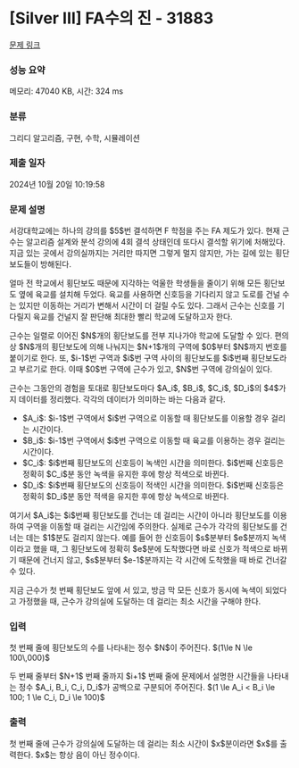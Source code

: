 # [Silver III] FA수의 진 - 31883 

[문제 링크](https://www.acmicpc.net/problem/31883) 

### 성능 요약

메모리: 47040 KB, 시간: 324 ms

### 분류

그리디 알고리즘, 구현, 수학, 시뮬레이션

### 제출 일자

2024년 10월 20일 10:19:58

### 문제 설명

<p>서강대학교에는 하나의 강의를 $5$번 결석하면 F 학점을 주는 FA 제도가 있다. 현재 근수는 알고리즘 설계와 분석 강의에 4회 결석 상태인데 또다시 결석할 위기에 처해있다. 지금 있는 곳에서 강의실까지는 거리만 따지면 그렇게 멀지 않지만, 가는 길에 있는 횡단보도들이 방해된다.</p>

<p>얼마 전 학교에서 횡단보도 때문에 지각하는 억울한 학생들을 줄이기 위해 모든 횡단보도 옆에 육교를 설치해 두었다. 육교를 사용하면 신호등을 기다리지 않고 도로를 건널 수는 있지만 이동하는 거리가 변해서 시간이 더 걸릴 수도 있다. 그래서 근수는 신호를 기다릴지 육교를 건널지 잘 판단해 최대한 빨리 학교에 도달하고자 한다.</p>

<p>근수는 일렬로 이어진 $N$개의 횡단보도를 전부 지나가야 학교에 도달할 수 있다. 편의상 $N$개의 횡단보도에 의해 나눠지는 $N+1$개의 구역에 $0$부터 $N$까지 번호를 붙이기로 한다. 또, $i-1$번 구역과 $i$번 구역 사이의 횡단보도를 $i$번째 횡단보도라고 부르기로 한다. 이때 $0$번 구역에 근수가 있고, $N$번 구역에 강의실이 있다.</p>

<p>근수는 그동안의 경험을 토대로 횡단보도마다 $A_i$, $B_i$, $C_i$, $D_i$의 $4$가지 데이터를 정리했다. 각각의 데이터가 의미하는 바는 다음과 같다.</p>

<ul>
	<li>$A_i$: $i-1$번 구역에서 $i$번 구역으로 이동할 때 횡단보도를 이용할 경우 걸리는 시간이다.</li>
	<li>$B_i$: $i-1$번 구역에서 $i$번 구역으로 이동할 때 육교를 이용하는 경우 걸리는 시간이다.</li>
	<li>$C_i$: $i$번째 횡단보도의 신호등이 녹색인 시간을 의미한다. $i$번째 신호등은 정확히 $C_i$분 동안 녹색을 유지한 후에 항상 적색으로 바뀐다.</li>
	<li>$D_i$: $i$번째 횡단보도의 신호등이 적색인 시간을 의미한다. $i$번째 신호등은 정확히 $D_i$분 동안 적색을 유지한 후에 항상 녹색으로 바뀐다.</li>
</ul>

<p>여기서 $A_i$는 $i$번째 횡단보도를 건너는 데 걸리는 시간이 아니라 횡단보도를 이용하여 구역을 이동할 때 걸리는 시간임에 주의한다. 실제로 근수가 각각의 횡단보도를 건너는 데는 $1$분도 걸리지 않는다. 예를 들어 한 신호등이 $s$분부터 $e$분까지 녹색이라고 했을 때, 그 횡단보도에 정확히 $e$분에 도착했다면 바로 신호가 적색으로 바뀌기 때문에 건너지 않고, $s$분부터 $e-1$분까지는 각 시간에 도착했을 때 바로 건너갈 수 있다.</p>

<p>지금 근수가 첫 번째 횡단보도 앞에 서 있고, 방금 막 모든 신호가 동시에 녹색이 되었다고 가정했을 때, 근수가 강의실에 도달하는 데 걸리는 최소 시간을 구해야 한다.</p>

### 입력 

 <p>첫 번째 줄에 횡단보도의 수를 나타내는 정수 $N$이 주어진다. $(1\le N \le 100\,000)$</p>

<p>두 번째 줄부터 $N+1$ 번째 줄까지 $i+1$ 번째 줄에 문제에서 설명한 시간들을 나타내는 정수 $A_i, B_i, C_i, D_i$가 공백으로 구분되어 주어진다. $(1 \le A_i < B_i \le 100; 1 \le C_i, D_i \le 100)$</p>

### 출력 

 <p>첫 번째 줄에 근수가 강의실에 도달하는 데 걸리는 최소 시간이 $x$분이라면 $x$를 출력한다. $x$는 항상 음이 아닌 정수이다.</p>


